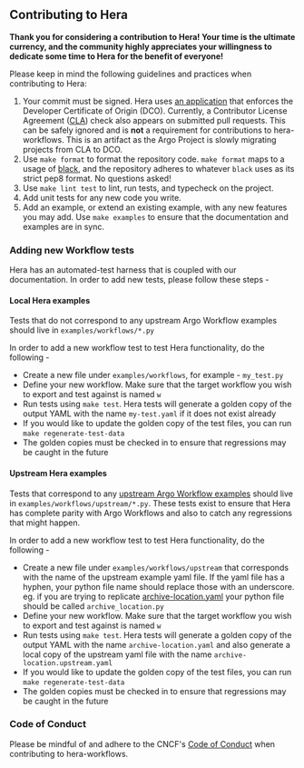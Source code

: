 ## Contributing to Hera

**Thank you for considering a contribution to Hera! Your time is the ultimate currency, and the community highly
appreciates your willingness to dedicate some time to Hera for the benefit of everyone!**

Please keep in mind the following guidelines and practices when contributing to Hera:

1. Your commit must be signed. Hera uses [an application](https://github.com/apps/dco) that enforces the Developer 
   Certificate of Origin (DCO). Currently, a Contributor License Agreement 
   ([CLA](https://github.com/cla-assistant/cla-assistant)) check also appears on submitted pull requests. This can be
   safely ignored and is **not** a requirement for contributions to hera-workflows. This is an artifact as the Argo Project is slowly migrating projects from CLA to DCO.
1. Use `make format` to format the repository code. `make format` maps to a usage of
   [black](https://github.com/psf/black), and the repository adheres to whatever `black` uses as its strict pep8 format.
   No questions asked!
1. Use `make lint test` to lint, run tests, and typecheck on the project.
1. Add unit tests for any new code you write.
1. Add an example, or extend an existing example, with any new features you may add. Use `make examples` to ensure that the documentation and examples are in sync.

### Adding new Workflow tests

Hera has an automated-test harness that is coupled with our documentation. In order to add new tests, please follow these steps - 

#### Local Hera examples

Tests that do not correspond to any upstream Argo Workflow examples should live in `examples/workflows/*.py`

In order to add a new workflow test to test Hera functionality, do the following - 
- Create a new file under `examples/workflows`, for example - `my_test.py`
- Define your new workflow. Make sure that the target workflow you wish to export and test against is named `w`
- Run tests using `make test`. Hera tests will generate a golden copy of the output YAML with the name `my-test.yaml` if it does not exist already
- If you would like to update the golden copy of the test files, you can run `make regenerate-test-data`
- The golden copies must be checked in to ensure that regressions may be caught in the future

#### Upstream Hera examples

Tests that correspond to any [upstream Argo Workflow examples](https://github.com/argoproj/argo-workflows/tree/master/examples) should live in `examples/workflows/upstream/*.py`. These tests exist to ensure that Hera has complete parity with Argo Workflows and also to catch any regressions that might happen.

In order to add a new workflow test to test Hera functionality, do the following - 
- Create a new file under `examples/workflows/upstream` that corresponds with the name of the upstream example yaml file. If the yaml file has a hyphen, your python file name should replace those with an underscore. eg. if you are trying to replicate [archive-location.yaml](https://github.com/argoproj/argo-workflows/blob/master/examples/archive-location.yaml) your python file should be called `archive_location.py`
- Define your new workflow. Make sure that the target workflow you wish to export and test against is named `w`
- Run tests using `make test`. Hera tests will generate a golden copy of the output YAML with the name `archive-location.yaml` and also generate a local copy of the upstream yaml file with the name `archive-location.upstream.yaml` 
- If you would like to update the golden copy of the test files, you can run `make regenerate-test-data`
- The golden copies must be checked in to ensure that regressions may be caught in the future

### Code of Conduct

Please be mindful of and adhere to the CNCF's
[Code of Conduct](https://github.com/cncf/foundation/blob/main/code-of-conduct.md) when contributing to hera-workflows.
